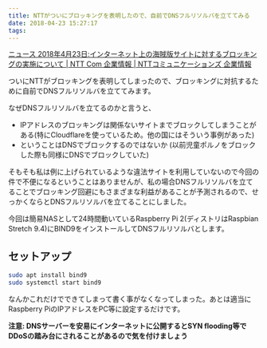 ```yaml
---
title: NTTがついにブロッキングを表明したので、自前でDNSフルリソルバを立ててみる
date: 2018-04-23 15:27:17
tags:
---
```


[ニュース 2018年4月23日:インターネット上の海賊版サイトに対するブロッキングの実施について | NTT Com 企業情報 | NTTコミュニケーションズ 企業情報](https://www.ntt.com/about-us/press-releases/news/article/2018/0423.html)

ついにNTTがブロッキングを表明してしまったので、ブロッキングに対抗するために自前でDNSフルリソルバを立ててみます。

<!-- more -->

なぜDNSフルリソルバを立てるのかと言うと、

- IPアドレスのブロッキングは関係ないサイトまでブロックしてしまうことがある(特にCloudflareを使っているため。他の国にはそういう事例があった)
- ということはDNSでブロックするのではないか (以前児童ポルノをブロックした際も同様にDNSでブロックしていた)

そもそも私は例に上げられているような違法サイトを利用していないので今回の件で不便になるということはありませんが、私の場合DNSフルリソルバを立てることでブロッキング回避にもさまざまな利益があることが予測されるので、せっかくならとDNSフルリソルバを立てることにしました。

今回は簡易NASとして24時間動いているRaspberry Pi 2(ディストリはRaspbian Stretch 9.4)にBIND9をインストールしてDNSフルリソルバとします。

## セットアップ

```sh
sudo apt install bind9
sudo systemctl start bind9
```

なんかこれだけでできてしまって書く事がなくなってしまった。あとは適当にRaspberry PiのIPアドレスをPC等に設定するだけです。

**注意: DNSサーバーを安易にインターネットに公開するとSYN flooding等でDDoSの踏み台にされることがあるので気を付けましょう**